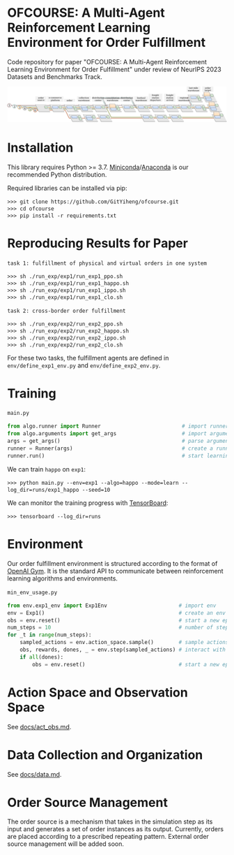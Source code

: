 # OFCOURSE: A Multi-Agent Reinforcement Learning Environment for Order Fulfillment

Code repository for paper "OFCOURSE: A Multi-Agent Reinforcement Learning Environment for Order Fulfillment" under review of NeurIPS 2023 Datasets and Benchmarks Track.

![OFCOURSE Teaser](./figs/teaser.png)

# Installation

This library requires Python >= 3.7.
[Miniconda](https://docs.conda.io/en/latest/miniconda.html#system-requirements)/[Anaconda](https://docs.anaconda.com/anaconda/install/) is our recommended Python distribution.

Required libraries can be installed via pip:

```console
>>> git clone https://github.com/GitYiheng/ofcourse.git
>>> cd ofcourse
>>> pip install -r requirements.txt
```

# Reproducing Results for Paper

`task 1: fulfillment of physical and virtual orders in one system`
```console
>>> sh ./run_exp/exp1/run_exp1_ppo.sh
>>> sh ./run_exp/exp1/run_exp1_happo.sh
>>> sh ./run_exp/exp1/run_exp1_ippo.sh
>>> sh ./run_exp/exp1/run_exp1_clo.sh
```

`task 2: cross-border order fulfillment`
```console
>>> sh ./run_exp/exp2/run_exp2_ppo.sh
>>> sh ./run_exp/exp2/run_exp2_happo.sh
>>> sh ./run_exp/exp2/run_exp2_ippo.sh
>>> sh ./run_exp/exp2/run_exp2_clo.sh
```

For these two tasks, the fulfillment agents are defined in `env/define_exp1_env.py` and `env/define_exp2_env.py`.

# Training

`main.py`
```python
from algo.runner import Runner                          # import runner
from algo.arguments import get_args                     # import argument parser
args = get_args()                                       # parse arguments
runner = Runner(args)                                   # create a runner instance with specified arguments
runner.run()                                            # start learning or evaluation
```

We can train `happo` on `exp1`:

```console
>>> python main.py --env=exp1 --algo=happo --mode=learn --log_dir=runs/exp1_happo --seed=10
```

We can monitor the training progress with [TensorBoard](https://pytorch.org/docs/stable/tensorboard.html):

```console
>>> tensorboard --log_dir=runs
```

# Environment

Our order fulfillment environment is structured according to the format of [OpenAI Gym](https://github.com/openai/gym).
It is the standard API to communicate between reinforcement learning algorithms and environments.

`min_env_usage.py`
```python
from env.exp1_env import Exp1Env                       # import env
env = Exp1()                                           # create an env instance
obs = env.reset()                                      # start a new episode
num_steps = 10                                         # number of steps
for _t in range(num_steps):
    sampled_actions = env.action_space.sample()        # sample actions (not from algo)
    obs, rewards, dones, _ = env.step(sampled_actions) # interact with env
    if all(dones):
        obs = env.reset()                              # start a new episode when current one ends
```

# Action Space and Observation Space

See [docs/act_obs.md](docs/act_obs.md).

# Data Collection and Organization

See [docs/data.md](docs/data.md).

# Order Source Management

The order source is a mechanism that takes in the simulation step as its input and generates a set of order instances as its output.
Currently, orders are placed according to a prescribed repeating pattern.
External order source management will be added soon.

